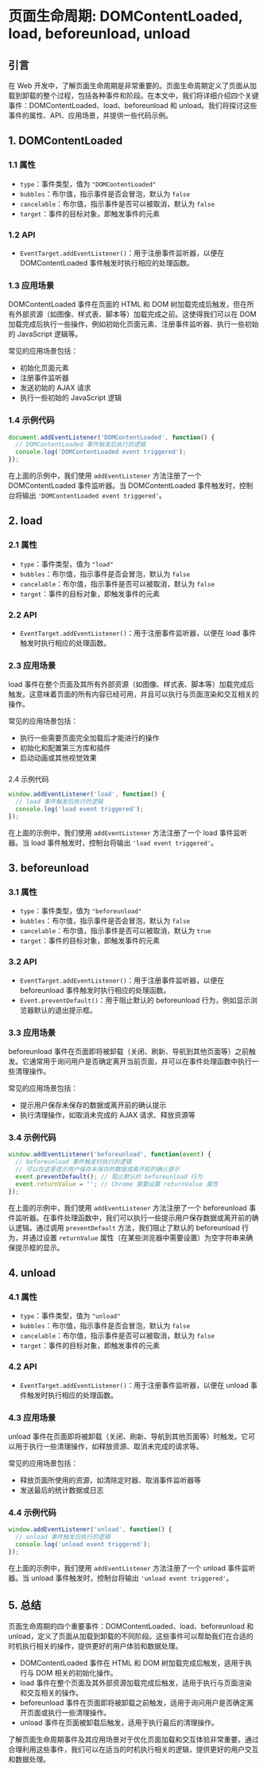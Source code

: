 # 页面生命周期: DOMContentLoaded, load, beforeunload, unload

## 引言

在 Web 开发中，了解页面生命周期是非常重要的。页面生命周期定义了页面从加载到卸载的整个过程，包括各种事件和阶段。在本文中，我们将详细介绍四个关键事件：DOMContentLoaded、load、beforeunload 和 unload。我们将探讨这些事件的属性、API、应用场景，并提供一些代码示例。

## 1. DOMContentLoaded

### 1.1 属性

- `type`：事件类型，值为 `"DOMContentLoaded"`
- `bubbles`：布尔值，指示事件是否会冒泡，默认为 `false`
- `cancelable`：布尔值，指示事件是否可以被取消，默认为 `false`
- `target`：事件的目标对象，即触发事件的元素

### 1.2 API

- `EventTarget.addEventListener()`：用于注册事件监听器，以便在 DOMContentLoaded 事件触发时执行相应的处理函数。

### 1.3 应用场景

DOMContentLoaded 事件在页面的 HTML 和 DOM 树加载完成后触发，但在所有外部资源（如图像、样式表、脚本等）加载完成之前。这使得我们可以在 DOM 加载完成后执行一些操作，例如初始化页面元素、注册事件监听器、执行一些初始的 JavaScript 逻辑等。

常见的应用场景包括：

- 初始化页面元素
- 注册事件监听器
- 发送初始的 AJAX 请求
- 执行一些初始的 JavaScript 逻辑

### 1.4 示例代码

```javascript
document.addEventListener('DOMContentLoaded', function() {
  // DOMContentLoaded 事件触发后执行的逻辑
  console.log('DOMContentLoaded event triggered');
});
```

在上面的示例中，我们使用 `addEventListener` 方法注册了一个 DOMContentLoaded 事件监听器。当 DOMContentLoaded 事件触发时，控制台将输出 `'DOMContentLoaded event triggered'`。

## 2. load

### 2.1 属性

- `type`：事件类型，值为 `"load"`
- `bubbles`：布尔值，指示事件是否会冒泡，默认为 `false`
- `cancelable`：布尔值，指示事件是否可以被取消，默认为 `false`
- `target`：事件的目标对象，即触发事件的元素

### 2.2 API

- `EventTarget.addEventListener()`：用于注册事件监听器，以便在 load 事件触发时执行相应的处理函数。

### 2.3 应用场景

load 事件在整个页面及其所有外部资源（如图像、样式表、脚本等）加载完成后触发。这意味着页面的所有内容已经可用，并且可以执行与页面渲染和交互相关的操作。

常见的应用场景包括：

- 执行一些需要页面完全加载后才能进行的操作
- 初始化和配置第三方库和插件
- 启动动画或其他视觉效果

###

 2.4 示例代码

```javascript
window.addEventListener('load', function() {
  // load 事件触发后执行的逻辑
  console.log('load event triggered');
});
```

在上面的示例中，我们使用 `addEventListener` 方法注册了一个 load 事件监听器。当 load 事件触发时，控制台将输出 `'load event triggered'`。

## 3. beforeunload

### 3.1 属性

- `type`：事件类型，值为 `"beforeunload"`
- `bubbles`：布尔值，指示事件是否会冒泡，默认为 `false`
- `cancelable`：布尔值，指示事件是否可以被取消，默认为 `true`
- `target`：事件的目标对象，即触发事件的元素

### 3.2 API

- `EventTarget.addEventListener()`：用于注册事件监听器，以便在 beforeunload 事件触发时执行相应的处理函数。
- `Event.preventDefault()`：用于阻止默认的 beforeunload 行为，例如显示浏览器默认的退出提示框。

### 3.3 应用场景

beforeunload 事件在页面即将被卸载（关闭、刷新、导航到其他页面等）之前触发。它通常用于询问用户是否确定离开当前页面，并可以在事件处理函数中执行一些清理操作。

常见的应用场景包括：

- 提示用户保存未保存的数据或离开前的确认提示
- 执行清理操作，如取消未完成的 AJAX 请求、释放资源等

### 3.4 示例代码

```javascript
window.addEventListener('beforeunload', function(event) {
  // beforeunload 事件触发时执行的逻辑
  // 可以在这里提示用户保存未保存的数据或离开前的确认提示
  event.preventDefault(); // 阻止默认的 beforeunload 行为
  event.returnValue = ''; // Chrome 需要设置 returnValue 属性
});
```

在上面的示例中，我们使用 `addEventListener` 方法注册了一个 beforeunload 事件监听器。在事件处理函数中，我们可以执行一些提示用户保存数据或离开前的确认逻辑。通过调用 `preventDefault` 方法，我们阻止了默认的 beforeunload 行为，并通过设置 `returnValue` 属性（在某些浏览器中需要设置）为空字符串来确保提示框的显示。

## 4. unload

### 4.1 属性

- `type`：事件类型，值为 `"unload"`
- `bubbles`：布尔值，指示事件是否会冒泡，默认为 `false`
- `cancelable`：布尔值，指示事件是否可以被取消，默认为 `false`
- `target`：事件的目标对象，即触发事件的元素

### 4.2 API

- `EventTarget.addEventListener()`：用于注册事件监听器，以便在 unload 事件触发时执行相应的处理函数。

### 4.3 应用场景

unload 事件在页面即将被卸载（关闭、刷新、导航到其他页面等）时触发。它可以用于执行一些清理操作，如释放资源、取消未完成的请求等。

常见的应用场景包括：

- 释放页面所使用的资源，如清除定时器、取消事件监听器等
- 发送最后的统计数据或日志

### 4.4 示例代码

```javascript
window.addEventListener('unload', function() {
  // unload 事件触发后执行的逻辑
  console.log('unload event triggered');
});
```

在上面的示例中，我们使用 `addEventListener` 方法注册了一个 unload 事件监听器。当 unload 事件触发时，控制台将输出 `'unload event triggered'`。

## 5. 总结

页面生命周期的四个重要事件：DOMContentLoaded、load、beforeunload 和 unload，定义了页面从加载到卸载的不同阶段。这些事件可以帮助我们在合适的时机执行相关的操作，提供更好的用户体验和数据处理。

- DOMContentLoaded 事件在 HTML 和 DOM 树加载完成后触发，适用于执行与 DOM 相关的初始化操作。
- load 事件在整个页面及其外部资源加载完成后触发，适用于执行与页面渲染和交互相关的操作。
- beforeunload 事件在页面即将被卸载之前触发，适用于询问用户是否确定离开页面或执行一些清理操作。
- unload 事件在页面被卸载后触发，适用于执行最后的清理操作。

了解页面生命周期事件及其应用场景对于优化页面加载和交互体验非常重要。通过合理利用这些事件，我们可以在适当的时机执行相关的逻辑，提供更好的用户交互和数据处理。

